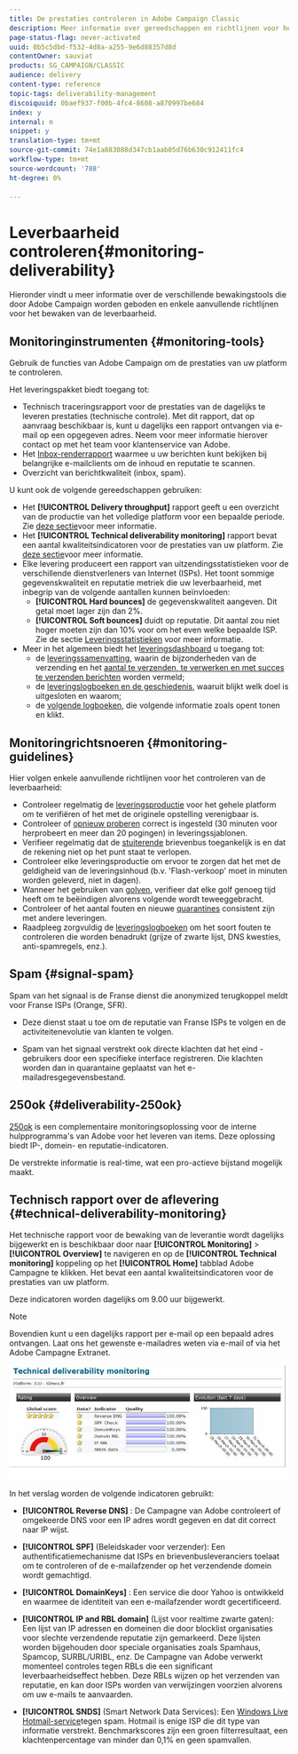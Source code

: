 ```yaml
---
title: De prestaties controleren in Adobe Campaign Classic
description: Meer informatie over gereedschappen en richtlijnen voor het controleren van de prestaties in Adobe Campaign Classic.
page-status-flag: never-activated
uuid: 0b5c5dbd-f532-4d8a-a255-9e6d88357d8d
contentOwner: sauviat
products: SG_CAMPAIGN/CLASSIC
audience: delivery
content-type: reference
topic-tags: deliverability-management
discoiquuid: 0baef937-f00b-4fc4-8608-a870997be684
index: y
internal: n
snippet: y
translation-type: tm+mt
source-git-commit: 74e1a883088d347cb1aab05d76b630c912411fc4
workflow-type: tm+mt
source-wordcount: '788'
ht-degree: 0%

---
```



# Leverbaarheid controleren{#monitoring-deliverability}

Hieronder vindt u meer informatie over de verschillende bewakingstools die door Adobe Campaign worden geboden en enkele aanvullende richtlijnen voor het bewaken van de leverbaarheid.

## Monitoringinstrumenten {#monitoring-tools}

Gebruik de functies van Adobe Campaign om de prestaties van uw platform te controleren.

Het leveringspakket biedt toegang tot:

* Technisch traceringsrapport voor de prestaties van de dagelijks te leveren prestaties (technische controle). Met dit rapport, dat op aanvraag beschikbaar is, kunt u dagelijks een rapport ontvangen via e-mail op een opgegeven adres. Neem voor meer informatie hierover contact op met het team voor klantenservice van Adobe.
* Het [Inbox-renderrapport](../../delivery/using/inbox-rendering.md) waarmee u uw berichten kunt bekijken bij belangrijke e-mailclients om de inhoud en reputatie te scannen.
* Overzicht van berichtkwaliteit (inbox, spam).

U kunt ook de volgende gereedschappen gebruiken:

* Het **[!UICONTROL Delivery throughput]** rapport geeft u een overzicht van de productie van het volledige platform voor een bepaalde periode. Zie [deze sectie](../../reporting/using/global-reports.md#delivery-throughput)voor meer informatie.
* Het **[!UICONTROL Technical deliverability monitoring]** rapport bevat een aantal kwaliteitsindicatoren voor de prestaties van uw platform. Zie [deze sectie](#technical-deliverability-monitoring)voor meer informatie.
* Elke levering produceert een rapport van uitzendingsstatistieken voor de verschillende dienstverleners van Internet (ISPs). Het toont sommige gegevenskwaliteit en reputatie metriek die uw leverbaarheid, met inbegrip van de volgende aantallen kunnen beïnvloeden:
   * **[!UICONTROL Hard bounces]** de gegevenskwaliteit aangeven. Dit getal moet lager zijn dan 2%.
   * **[!UICONTROL Soft bounces]** duidt op reputatie. Dit aantal zou niet hoger moeten zijn dan 10% voor om het even welke bepaalde ISP.
   Zie de sectie [Leveringsstatistieken](../../reporting/using/global-reports.md#delivery-statistics) voor meer informatie.
* Meer in het algemeen biedt het [leveringsdashboard](../../delivery/using/monitoring-a-delivery.md#delivery-dashboard) u toegang tot:
   * de [leveringssamenvatting](../../delivery/using/monitoring-a-delivery.md#delivery-summary), waarin de bijzonderheden van de verzending en het [aantal te verzenden, te verwerken en met succes te verzenden berichten](../../delivery/using/monitoring-a-delivery.md#number-of-messages-sent) worden vermeld;
   * de [leveringslogboeken en de geschiedenis](../../delivery/using/monitoring-a-delivery.md#delivery-logs-and-history), waaruit blijkt welk doel is uitgesloten en waarom;
   * de [volgende logboeken](../../delivery/using/monitoring-a-delivery.md#tracking-logs), die volgende informatie zoals opent tonen en klikt.

## Monitoringrichtsnoeren {#monitoring-guidelines}

Hier volgen enkele aanvullende richtlijnen voor het controleren van de leverbaarheid:

* Controleer regelmatig de [leveringsproductie](../../reporting/using/global-reports.md#delivery-throughput) voor het gehele platform om te verifiëren of het met de originele opstelling verenigbaar is.
* Controleer of [opnieuw proberen](../../delivery/using/understanding-delivery-failures.md#retries-after-a-delivery-temporary-failure) correct is ingesteld (30 minuten voor herprobeert en meer dan 20 pogingen) in leveringssjablonen.
* Verifieer regelmatig dat de [stuiterende](../../delivery/using/understanding-delivery-failures.md#bounce-mail-management) brievenbus toegankelijk is en dat de rekening niet op het punt staat te verlopen.
* Controleer elke leveringsproductie om ervoor te zorgen dat het met de geldigheid van de leveringsinhoud (b.v. &#39;Flash-verkoop&#39; moet in minuten worden geleverd, niet in dagen).
* Wanneer het gebruiken van [golven](../../delivery/using/steps-sending-the-delivery.md#sending-using-multiple-waves), verifieer dat elke golf genoeg tijd heeft om te beëindigen alvorens volgende wordt teweeggebracht.
* Controleer of het aantal fouten en nieuwe [quarantines](../../delivery/using/understanding-quarantine-management.md) consistent zijn met andere leveringen.
* Raadpleeg zorgvuldig de [leveringslogboeken](../../delivery/using/monitoring-a-delivery.md#delivery-logs-and-history) om het soort fouten te controleren die worden benadrukt (grijze of zwarte lijst, DNS kwesties, anti-spamregels, enz.).

## Spam {#signal-spam}

Spam van het signaal is de Franse dienst die anonymized terugkoppel meldt voor Franse ISPs (Orange, SFR).

* Deze dienst staat u toe om de reputatie van Franse ISPs te volgen en de activiteitenevolutie van klanten te volgen.

* Spam van het signaal verstrekt ook directe klachten dat het eind - gebruikers door een specifieke interface registreren. Die klachten worden dan in quarantaine geplaatst van het e-mailadresgegevensbestand.

## 250ok {#deliverability-250ok}

[250ok](https://250ok.com/) is een complementaire monitoringsoplossing voor de interne hulpprogramma&#39;s van Adobe voor het leveren van items. Deze oplossing biedt IP-, domein- en reputatie-indicatoren.

De verstrekte informatie is real-time, wat een pro-actieve bijstand mogelijk maakt.

## Technisch rapport over de aflevering {#technical-deliverability-monitoring}

Het technische rapport voor de bewaking van de leverantie wordt dagelijks bijgewerkt en is beschikbaar door naar **[!UICONTROL Monitoring]** > **[!UICONTROL Overview]** te navigeren en op de **[!UICONTROL Technical monitoring]** koppeling op het **[!UICONTROL Home]** tabblad Adobe Campagne te klikken. Het bevat een aantal kwaliteitsindicatoren voor de prestaties van uw platform.

Deze indicatoren worden dagelijks om 9.00 uur bijgewerkt.

>[!NOTE]
>
>Bovendien kunt u een dagelijks rapport per e-mail op een bepaald adres ontvangen. Laat ons het gewenste e-mailadres weten via e-mail of via het Adobe Campagne Extranet.

![](assets/s_tn_del_monitoring.png)

In het verslag worden de volgende indicatoren gebruikt:

* **[!UICONTROL Reverse DNS]** : De Campagne van Adobe controleert of omgekeerde DNS voor een IP adres wordt gegeven en dat dit correct naar IP wijst.

* **[!UICONTROL SPF]** (Beleidskader voor verzender): Een authentificatiemechanisme dat ISPs en brievenbusleveranciers toelaat om te controleren of de e-mailafzender op het verzendende domein wordt gemachtigd.

* **[!UICONTROL DomainKeys]** : Een service die door Yahoo is ontwikkeld en waarmee de identiteit van een e-mailafzender wordt gecertificeerd.

* **[!UICONTROL IP and RBL domain]** (Lijst voor realtime zwarte gaten): Een lijst van IP adressen en domeinen die door blocklist organisaties voor slechte verzendende reputatie zijn gemarkeerd. Deze lijsten worden bijgehouden door speciale organisaties zoals Spamhaus, Spamcop, SURBL/URIBL, enz. De Campagne van Adobe verwerkt momenteel controles tegen RBLs die een significant leverbaarheidseffect hebben. Deze RBLs wijzen op het verzenden van reputatie, en kan door ISPs worden van verwijzingen voorzien alvorens om uw e-mails te aanvaarden.

* **[!UICONTROL SNDS]** (Smart Network Data Services): Een [Windows Live Hotmail-service](https://sendersupport.olc.protection.outlook.com/snds/FAQ.aspx)tegen spam. Hotmail is enige ISP die dit type van informatie verstrekt. Benchmarkscores zijn een groen filterresultaat, een klachtenpercentage van minder dan 0,1% en geen spamvallen.

<!--### Delivery Reports - Broadcast Statistics {#broadcast-statistics}

Each delivery will generate a broadcast statistics report when you open a delivery in the “Deliveries List”, which includes some reputation metrics that may impact your deliverability.-->
